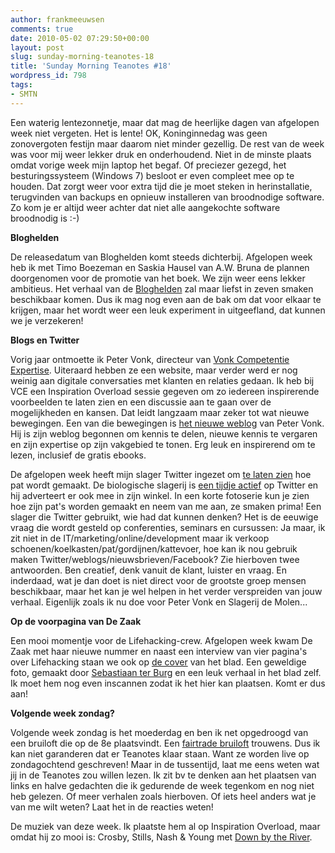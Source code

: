 ```yaml
---
author: frankmeeuwsen
comments: true
date: 2010-05-02 07:29:50+00:00
layout: post
slug: sunday-morning-teanotes-18
title: 'Sunday Morning Teanotes #18'
wordpress_id: 798
tags:
- SMTN
---
```


Een waterig lentezonnetje, maar dat mag de heerlijke dagen van afgelopen week niet vergeten. Het is lente! OK, Koninginnedag was geen zonovergoten festijn maar daarom niet minder gezellig. De rest van de week was voor mij weer lekker druk en onderhoudend. Niet in de minste plaats omdat vorige week mijn laptop het begaf. Of preciezer gezegd, het besturingssysteem (Windows 7) besloot er even compleet mee op te houden. Dat zorgt weer voor extra tijd die je moet steken in herinstallatie, terugvinden van backups en opnieuw installeren van broodnodige software. Zo kom je er altijd weer achter dat niet alle aangekochte software broodnodig is :-)

<!-- more -->

**Bloghelden**

De releasedatum van Bloghelden komt steeds dichterbij. Afgelopen week heb ik met Timo Boezeman en Saskia Hausel van A.W. Bruna de plannen doorgenomen voor de promotie van het boek. We zijn weer eens lekker ambitieus. Het verhaal van de [Bloghelden](http://www.bloghelden.nl) zal maar liefst in zeven smaken beschikbaar komen. Dus ik mag nog even aan de bak om dat voor elkaar te krijgen, maar het wordt weer een leuk experiment in uitgeefland, dat kunnen we je verzekeren!

**Blogs en Twitter**

Vorig jaar ontmoette ik Peter Vonk, directeur van [Vonk Competentie Expertise](http://www.vce.nl/). Uiteraard hebben ze een website, maar verder werd er nog weinig aan digitale conversaties met klanten en relaties gedaan. Ik heb bij VCE een Inspiration Overload sessie gegeven om zo iedereen inspirerende voorbeelden te laten zien en een discussie aan te gaan over de mogelijkheden en kansen. Dat leidt langzaam maar zeker tot wat nieuwe bewegingen. Een van die bewegingen is [het nieuwe weblog](http://petervonk.com/) van Peter Vonk. Hij is zijn weblog begonnen om kennis te delen, nieuwe kennis te vergaren en zijn expertise op zijn vakgebied te tonen. Erg leuk en inspirerend om te lezen, inclusief de gratis ebooks.

De afgelopen week heeft mijn slager Twitter ingezet om [te laten zien](http://www.yfrog.com/froggy.php?username=slagerijdemolen) hoe pat wordt gemaakt. De biologische slagerij is [een tijdje actief](http://twitter.com/slagerijdemolen) op Twitter en hij adverteert er ook mee in zijn winkel. In een korte fotoserie kun je zien hoe zijn pat's worden gemaakt en neem van me aan, ze smaken prima! Een slager die Twitter gebruikt, wie had dat kunnen denken? Het is de eeuwige vraag die wordt gesteld op conferenties, seminars en cursussen: Ja maar, ik zit niet in de IT/marketing/online/development maar ik verkoop schoenen/koelkasten/pat/gordijnen/kattevoer, hoe kan ik nou gebruik maken Twitter/weblogs/nieuwsbrieven/Facebook? Zie hierboven twee antwoorden. Ben creatief, denk vanuit de klant, luister en vraag. En inderdaad, wat je dan doet is niet direct voor de grootste groep mensen beschikbaar, maar het kan je wel helpen in het verder verspreiden van jouw verhaal. Eigenlijk zoals ik nu doe voor Peter Vonk en Slagerij de Molen...

**Op de voorpagina van De Zaak**

Een mooi momentje voor de Lifehacking-crew. Afgelopen week kwam De Zaak met haar nieuwe nummer en naast een interview van vier pagina's over Lifehacking staan we ook op [de cover](http://moby.to/de5him) van het blad. Een geweldige foto, gemaakt door [Sebastiaan ter Burg](http://twitter.com/ter_burg) en een leuk verhaal in het blad zelf. Ik moet hem nog even inscannen zodat ik het hier kan plaatsen. Komt er dus aan!

**Volgende week zondag?**

Volgende week zondag is het moederdag en ben ik net opgedroogd van een bruiloft die op de 8e plaatsvindt. Een [fairtrade bruiloft](http://fairtradebruiloft.blogspot.com/) trouwens. Dus ik kan niet garanderen dat er Teanotes klaar staan. Want ze worden live op zondagochtend geschreven! Maar in de tussentijd, laat me eens weten wat jij in de Teanotes zou willen lezen. Ik zit bv te denken aan het plaatsen van links en halve gedachten die ik gedurende de week tegenkom en nog niet heb gelezen. Of meer verhalen zoals hierboven. Of iets heel anders wat je van me wilt weten? Laat het in de reacties weten!

De muziek van deze week. Ik plaatste hem al op Inspiration Overload, maar omdat hij zo mooi is: Crosby, Stills, Nash & Young met [Down by the River](http://www.youtube.com/watch?v=6v5E27Fp59c).
